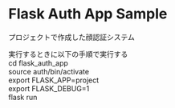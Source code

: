 # Flask Auth App Sample

プロジェクトで作成した顔認証システム

実行するときに以下の手順で実行する<br>
cd flask_auth_app<br>
source auth/bin/activate<br>
export FLASK_APP=project<br>
export FLASK_DEBUG=1<br>
flask run<br>
